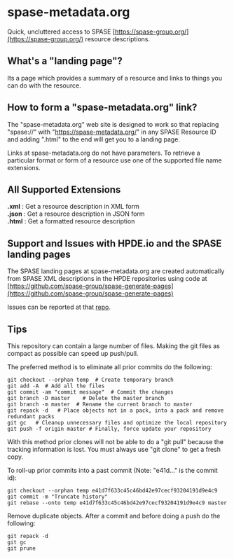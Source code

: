 # spase-metadata.org

Quick, uncluttered access to SPASE [https://spase-group.org/](https://spase-group.org/) resource descriptions.

## What's a "landing page"?

Its a page which provides a summary of a resource and links to things you can do with the resource.

## How to form a "spase-metadata.org" link?

The "spase-metadata.org" web site is designed to work so that replacing "spase://" 
with "https://spase-metadata.org/" in any SPASE Resource ID and adding ".html" to the end
will get you to a landing page. 

Links at spase-metadata.org do not have parameters. To retrieve a particular format or form of a resource 
use one of the supported file name extensions.

## All Supported Extensions
**.xml** : Get a resource description in XML form  
**.json** : Get a resource description in JSON form  
**.html** : Get a formatted resource description  

## Support and Issues with HPDE.io and the SPASE landing pages

The SPASE landing pages at spase-metadata.org are created automatically from SPASE XML descriptions in the HPDE repositories using code at [https://github.com/spase-group/spase-generate-pages](https://github.com/spase-group/spase-generate-pages)

Issues can be reported at that [repo](https://github.com/spase-group/spase-generate-pages).


## Tips

This repository can contain a large number of files. Making the git files as compact as possible can speed up push/pull. 

The preferred method is to eliminate all prior commits do the following:
```
git checkout --orphan temp	# Create temporary branch
git add -A	# Add all the files
git commit -am "commit message"  # Commit the changes
git branch -D master	# Delete the master branch
git branch -m master  # Rename the current branch to master
git repack -d   # Place objects not in a pack, into a pack and remove redundant packs
git gc   # Cleanup unnecessary files and optimize the local repository
git push -f origin master # Finally, force update your repository
```
With this method prior clones will not be able to do a "git pull" because the tracking information is lost.
You must always use "git clone" to get a fresh copy.

To roll-up prior commits into a past commit (Note: "e41d..." is the commit id):
```
git checkout --orphan temp e41d7f633c45c46bd42e97cecf93204191d9e4c9
git commit -m "Truncate history"
git rebase --onto temp e41d7f633c45c46bd42e97cecf93204191d9e4c9 master
```

Remove duplicate objects. After a commit and before doing a push do the following:
```
git repack -d
git gc
git prune
```
